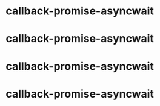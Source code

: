 # callback-promise-asyncwait
# callback-promise-asyncwait
# callback-promise-asyncwait
# callback-promise-asyncwait
